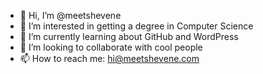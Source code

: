 - 👋 Hi, I’m @meetshevene
- 👀 I’m interested in getting a degree in Computer Science
- 🌱 I’m currently learning about GitHub and WordPress
- 💞️ I’m looking to collaborate with cool people
- 📫 How to reach me: hi@meetshevene.com

<!---
meetshevene/meetshevene is a ✨ special ✨ repository because its `README.md` (this file) appears on your GitHub profile.
You can click the Preview link to take a look at your changes.
--->
